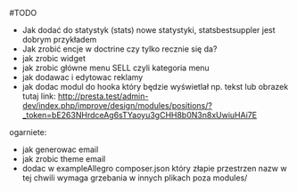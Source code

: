 #TODO

* Jak dodać do statystyk (stats) nowe statystyki, statsbestsuppler jest dobrym przykładem
* Jak zrobić encje w doctrine czy tylko recznie się da?
* jak zrobic widget
* jak zrobic główne menu SELL czyli kategoria menu
* jak dodawac i edytowac reklamy
* jak dodac modul do hooka który będzie wyświetlał np. tekst lub obrazek tutaj link: http://presta.test/admin-dev/index.php/improve/design/modules/positions/?_token=bE263NHrdceAg6sTYaoyu3gCHH8b0N3n8xUwiuHAi7E


ogarniete:
* jak generowac email
* jak zrobic theme email
* dodac w exampleAllegro composer.json który złapie przestrzen nazw w tej chwili wymaga grzebania w innych plikach poza modules/
